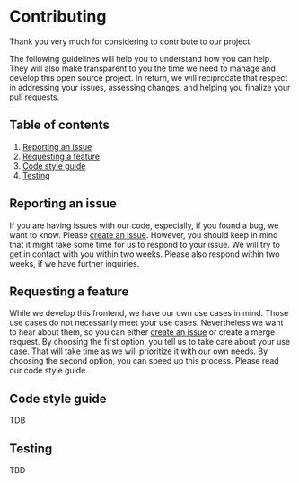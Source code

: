 # Contributing

Thank you very much for considering to contribute to our project.

The following guidelines will help you to understand how you can help. They will also make transparent to you the time we need to manage and develop this open source project. In return, we will reciprocate that respect in addressing your issues, assessing changes, and helping you finalize your pull requests.

## Table of contents

1. [Reporting an issue](#reporting-an-issue)
1. [Requesting a feature](#requesting-a-feature)
1. [Code style guide](#code-style-guide)
1. [Testing](#testing)

## Reporting an issue

If you are having issues with our code, especially, if you found a bug, we want to know. Please [create an issue](https://github.com/devolo/Cockpit-open-frontend/issues). However, you should keep in mind that it might take some time for us to respond to your issue. We will try to get in contact with you within two weeks. Please also respond within two weeks, if we have further inquiries.

## Requesting a feature

While we develop this frontend, we have our own use cases in mind. Those use cases do not necessarily meet your use cases. Nevertheless we want to hear about them, so you can either [create an issue](https://github.com/devolo/Cockpit-open-frontend/issues) or create a merge request. By choosing the first option, you tell us to take care about your use case. That will take time as we will prioritize it with our own needs. By choosing the second option, you can speed up this process. Please read our code style guide.

## Code style guide

TDB 

## Testing

TBD
